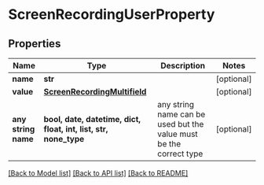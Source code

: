 # ScreenRecordingUserProperty


## Properties
Name | Type | Description | Notes
------------ | ------------- | ------------- | -------------
**name** | **str** |  | [optional] 
**value** | [**ScreenRecordingMultifield**](ScreenRecordingMultifield.md) |  | [optional] 
**any string name** | **bool, date, datetime, dict, float, int, list, str, none_type** | any string name can be used but the value must be the correct type | [optional]

[[Back to Model list]](../README.md#documentation-for-models) [[Back to API list]](../README.md#documentation-for-api-endpoints) [[Back to README]](../README.md)


